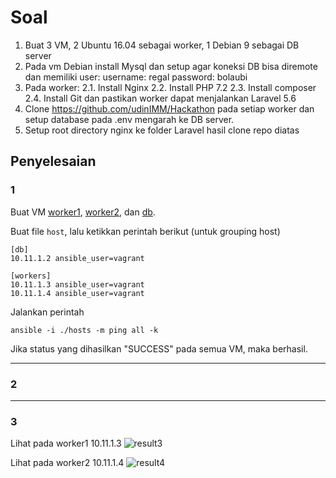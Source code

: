 # Soal
1. Buat 3 VM, 2 Ubuntu 16.04 sebagai worker, 1 Debian 9 sebagai DB server
2. Pada vm Debian install Mysql dan setup agar koneksi DB bisa diremote dan memiliki user: username: regal password: bolaubi
3. Pada worker: 2.1. Install Nginx 2.2. Install PHP 7.2 2.3. Install composer 2.4. Install Git dan pastikan worker dapat menjalankan Laravel 5.6
4. Clone https://github.com/udinIMM/Hackathon pada setiap worker dan setup database pada .env mengarah ke DB server.
5. Setup root directory nginx ke folder Laravel hasil clone repo diatas

## Penyelesaian
### 1
Buat VM [worker1](../ansible/tugas/vms/workers/worker1/Vagrantfile), [worker2](../ansible/tugas/vms/workers/worker2/Vagrantfile), dan [db](../ansible/tugas/vms/db/Vagrantfile).

Buat file ```host```, lalu ketikkan perintah berikut (untuk grouping host)
```
[db]
10.11.1.2 ansible_user=vagrant

[workers]
10.11.1.3 ansible_user=vagrant
10.11.1.4 ansible_user=vagrant
```

Jalankan perintah
```
ansible -i ./hosts -m ping all -k
```

Jika status yang dihasilkan "SUCCESS" pada semua VM, maka berhasil.

---
### 2


---
### 3
Lihat pada worker1 10.11.1.3
![result3](tugas/assets/result3.png)

Lihat pada worker2 10.11.1.4
![result4](tugas/assets/result4.png)
